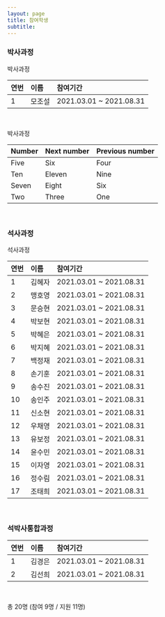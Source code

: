 ```yaml
---
layout: page
title: 참여학생
subtitle:
---
```


### 박사과정

박사과정

| 연번 | 이름 | 참여기간 |
| :------ |:--- | :--- |
| 1 | 모조설 | 2021.03.01 ~ 2021.08.31 |

<br>

박사과정

| Number | Next number | Previous number |
| :------ |:--- | :--- |
| Five | Six | Four |
| Ten | Eleven | Nine |
| Seven | Eight | Six |
| Two | Three | One |

<br>



### 석사과정

석사과정

| 연번 | 이름 | 참여기간 |
| :------ |:--- | :--- |
| 1 | 김혜자 | 2021.03.01 ~ 2021.08.31 |
| 2 | 맹호영 | 2021.03.01 ~ 2021.08.31 |
| 3 | 문승현 | 2021.03.01 ~ 2021.08.31 |
| 4 | 박보현 | 2021.03.01 ~ 2021.08.31 |
| 5 | 박혜은 | 2021.03.01 ~ 2021.08.31 |
| 6 | 박지혜 | 2021.03.01 ~ 2021.08.31 |
| 7 | 백정재 | 2021.03.01 ~ 2021.08.31 |
| 8 | 손기훈 | 2021.03.01 ~ 2021.08.31 |
| 9 | 송수진 | 2021.03.01 ~ 2021.08.31 |
| 10 | 송인주 | 2021.03.01 ~ 2021.08.31 |
| 11 | 신소현 | 2021.03.01 ~ 2021.08.31 |
| 12 | 우채영 | 2021.03.01 ~ 2021.08.31 |
| 13 | 유보정 | 2021.03.01 ~ 2021.08.31 |
| 14 | 윤수민 | 2021.03.01 ~ 2021.08.31 |
| 15 | 이자영 | 2021.03.01 ~ 2021.08.31 |
| 16 | 정수림 | 2021.03.01 ~ 2021.08.31 |
| 17 | 조태희 | 2021.03.01 ~ 2021.08.31 |

<br>

### 석박사통합과정

| 연번 | 이름 | 참여기간 |
| :------ |:--- | :--- |
| 1 | 김경은 | 2021.03.01 ~ 2021.08.31 |
| 2 | 김선희 | 2021.03.01 ~ 2021.08.31 |

<br>

총 20명 (참여 9명 / 지원 11명)<br>
